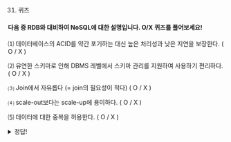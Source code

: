31. 퀴즈

#### 다음 중 RDB와 대비하여 NoSQL에 대한 설명입니다. O/X 퀴즈를 풀어보세요!

⑴ 데이터베이스의 ACID를 약간 포기하는 대신 높은 처리성과 낮은 지연을 보장한다.        ( O / X )

⑵ 유연한 스키마로 인해 DBMS 레벨에서 스키마 관리를 지원하여 사용하기 편리하다.       ( O / X )

⑶ Join에서 자유롭다 (= join의 필요성이 적다)        ( O / X )

⑷ scale-out보다는 scale-up에 용이하다.        ( O / X )

⑸ 데이터에 대한 중복을 허용한다.        ( O / X )

<details>
<summary>
  정답!
</summary>
  
⑴ O

⑵ X

⑶ O

⑷ X

⑸ O

  
</details>
